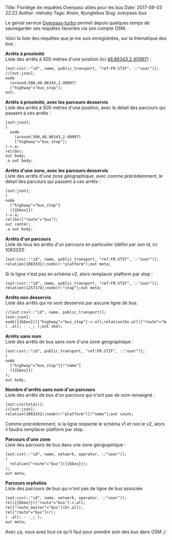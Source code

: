 Title: Florilège de requêtes Overpass utiles pour les bus
Date: 2017-08-03 22:22
Author: nlehuby
Tags: #osm, #junglebus
Slug: overpass-bus

Le génial service [Overpass-turbo](https://overpass-turbo.eu/) permet depuis quelques temps de sauvegarder ses requêtes favorites via son compte OSM.

Voici la liste des requêtes que je me suis enregistrées, sur la thématique des bus :

**Arrêts à proximité**<br>
Liste des arrêts à 500 mètres d'une position (ici [48.86343,2.40997](http://www.openstreetmap.org/#map=18/48.86343/2.40997)) :
```xml
[out:csv(::"id", name, public_transport, "ref:FR:STIF", ::"user")];
//[out:json];
node
  (around:500,48.86343,2.40997)
  ["highway"="bus_stop"];
out;
```

**Arrêts à proximité, avec les parcours desservis**<br>
Liste des arrêts à 500 mètres d'une position, avec le détail des parcours qui passent à ces arrêts :
```xml
[out:json];
(
  node
    (around:500,48.86343,2.40997)
    ["highway"="bus_stop"];
)->.a;
rel(bn);
out body;
.a out body;
```

**Arrêts d'une zone, avec les parcours desservis**<br>
Liste des arrêts d'une zone géographique, avec comme précédemment, le détail des parcours qui passent à ces arrêts :
```xml
[out:json];
(
node
  ["highway"="bus_stop"]
  ({{bbox}})
)->.a;
rel(bn)["route"="bus"];
out center;
.a out body;
```

**Arrêts d'un parcours**<br>
Liste de tous les arrêts d'un parcours en particulier (défini par son id, ici 1083331)
```xml
[out:csv(::"id", name, public_transport, "ref:FR:STIF", ::"user")];
relation(1083331);node(r:"platform");out meta;
```

Si la ligne n'est pas en schéma v2, alors remplacer platform par stop :
```
[out:csv(::"id", name, public_transport, "ref:FR:STIF", ::"user")];
relation(1257174);node(r:"stop");out meta;
```

**Arrêts non desservis**<br>
Liste des arrêts qui ne sont desservis par aucune ligne de bus.
```xml
//[out:csv(::"id", name, public_transport)];
[out:json];
node({{bbox}})["highway"="bus_stop"]->.all;relation(bn.all)["route"="bus"];node(r);
( .all; - ._; );out skel;
```

**Arrêts sans nom**<br>
Liste des arrêts de bus sans nom d'une zone géographique :
```xml
[out:csv(::"id", public_transport, "ref:FR:STIF", ::"user")];
(
node
  ["highway"="bus_stop"][!"name"]
  ({{bbox}})
);
out body;
```

**Nombre d'arrêts sans nom d'un parcours**<br>
Liste des arrêts de bus d'un parcours qui n'ont pas de nom renseigné :
```xml
[out:csv(total)];
//[out:json];
relation(1083331);node(r:"platform")[!"name"];out count;
```
Comme précédemment, si la ligne respecte le schéma v1 et non le v2, alors il faudra remplacer platform par stop.

**Parcours d'une zone**<br>
Liste des parcours de bus dans une zone géographique :
```xml
[out:csv(::"id", name, network, operator, ::"user")];
(
  relation["route"="bus"]({{bbox}});
);
out meta;
```

**Parcours orphelins**<br>
Liste des parcours de bus qui n'ont pas de ligne de bus associée
```xml
[out:csv(::"id", name, network, operator, ::"user")];
rel({{bbox}})["route"="bus"]->.all;
rel["route_master"="bus"](br.all);
rel["route"="bus"](r);
( .all; - ._; );
out meta;
```

Avec ça, vous avez tout ce qu'il faut pour prendre soin des bus dans OSM ;)
